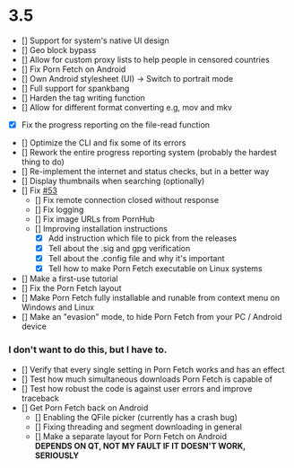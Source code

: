 # 3.5

- [] Support for system's native UI design
- [] Geo block bypass
- [] Allow for custom proxy lists to help people in censored countries
- [] Fix Porn Fetch on Android
- [] Own Android stylesheet (UI) -> Switch to portrait mode
- [] Full support for spankbang
- [] Harden the tag writing function
- [] Allow for different format converting e.g, mov and mkv
- [x] Fix the progress reporting on the file-read function
- [] Optimize the CLI and fix some of its errors
- [] Rework the entire progress reporting system (probably the hardest thing to do)
- [] Re-implement the internet and status checks, but in a better way
- [] Display thumbnails when searching (optionally)
- [] Fix [#53](https://github.com/EchterAlsFake/Porn_Fetch/issues/53)
  - [] Fix remote connection closed without response
  - [] Fix logging
  - [] Fix image URLs from PornHub
  - [] Improving installation instructions
    - [x] Add instruction which file to pick from the releases
    - [x] Tell about the .sig and gpg verification
    - [x] Tell about the .config file and why it's important
    - [x] Tell how to make Porn Fetch executable on Linux systems

- [] Make a first-use tutorial
- [] Fix the Porn Fetch layout
- [] Make Porn Fetch fully installable and runable from context menu on Windows and Linux
- [] Make an "evasion" mode, to hide Porn Fetch from your PC / Android device

### I don't want to do this, but I have to.

- [] Verify that every single setting in Porn Fetch works and has an effect
- [] Test how much simultaneous downloads Porn Fetch is capable of
- [] Test how robust the code is against user errors and improve traceback
- [] Get Porn Fetch back on Android
  - [] Enabling the QFile picker (currently has a crash bug)
  - [] Fixing threading and segment downloading in general
  - [] Make a separate layout for Porn Fetch on Android
  <br>**DEPENDS ON QT, NOT MY FAULT IF IT DOESN'T WORK, SERIOUSLY**